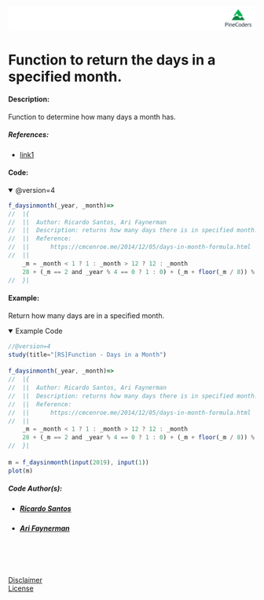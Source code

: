 ![PineCoders](/images/PineCodersLong.png "PineCoders")

# Function to return the days in a specified month.

#### Description:

Function to determine how many days a month has.

##### References:
* [link1](https://cmcenroe.me/2014/12/05/days-in-month-formula.html "link1")


#### Code:

<details open>
  <!-- leave a blank line after summary -->
  <summary>@version=4</summary>

```javascript
f_daysinmonth(_year, _month)=>
//	|{
//	||	Author: Ricardo Santos, Ari Faynerman
//	||	Description: returns how many days there is in specified month.
//	||	Reference:
//	||		https://cmcenroe.me/2014/12/05/days-in-month-formula.html
//	||
    _m = _month < 1 ? 1 : _month > 12 ? 12 : _month
    28 + (_m == 2 and _year % 4 == 0 ? 1 : 0) + (_m + floor(_m / 8)) % 2 + 2 % _m + 2 * floor(1 / _m)
//	}|
```
</details>


#### Example:

Return how many days are in a specified month. <br/>

<details open>
  <!-- leave a blank line after summary -->
  <summary>Example Code</summary>

<!--  -->
<!-- code goes between the backticks: -->
```javascript
//@version=4
study(title="[RS]Function - Days in a Month")

f_daysinmonth(_year, _month)=>
//	|{
//	||	Author: Ricardo Santos, Ari Faynerman
//	||	Description: returns how many days there is in specified month.
//	||	Reference:
//	||		https://cmcenroe.me/2014/12/05/days-in-month-formula.html
//	||
    _m = _month < 1 ? 1 : _month > 12 ? 12 : _month
    28 + (_m == 2 and _year % 4 == 0 ? 1 : 0) + (_m + floor(_m / 8)) % 2 + 2 % _m + 2 * floor(1 / _m)
//	}|

m = f_daysinmonth(input(2019), input(1))
plot(m)

```
</details>

##### Code Author(s):
  * ##### [Ricardo Santos](https://www.tradingview.com/u/RicardoSantos/ "@Tradingview.") 
  * ##### [Ari Faynerman](https://www.tradingview.com/u/a.tesla2018/ "@Tradingview.") 

<br/>
<br/>
<br/>

[Disclaimer](/./DISCLAIMER.md "Disclaimer.")<br/>
[License](/./LICENSE "License.")
